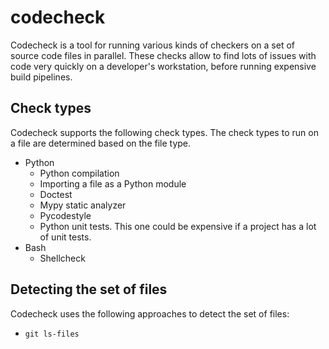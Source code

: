 # codecheck

Codecheck is a tool for running various kinds of checkers on a set of source code files in parallel.
These checks allow to find lots of issues with code very quickly on a developer's workstation,
before running expensive build pipelines.

## Check types

Codecheck supports the following check types. The check types to run on a file are determined based
on the file type.

- Python
  - Python compilation
  - Importing a file as a Python module
  - Doctest
  - Mypy static analyzer
  - Pycodestyle
  - Python unit tests. This one could be expensive if a project has a lot of unit tests.
- Bash
  - Shellcheck

## Detecting the set of files

Codecheck uses the following approaches to detect the set of files:

- `git ls-files`
